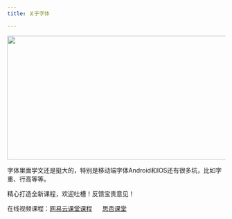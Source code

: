 ```yaml
---
title: 关于字体

---
```

<p id="TJIZbqM">
  <img loading="lazy" class="alignnone wp-image-6359 shadow" src="https://haomou.oss-cn-beijing.aliyuncs.com/upload/2020/11/img_5fb3f5638710f.png?x-oss-process=image/quality,q_10/resize,m_lfit,w_200" data-src="https://haomou.oss-cn-beijing.aliyuncs.com/upload/2020/11/img_5fb3f5638710f.png?x-oss-process=image/format,webp" alt="" width="701" height="286" srcset="https://haomou.oss-cn-beijing.aliyuncs.com/upload/2020/11/img_5fb3f5638710f.png?x-oss-process=image/format,webp 1376w, https://haomou.oss-cn-beijing.aliyuncs.com/upload/2020/11/img_5fb3f5638710f.png?x-oss-process=image/quality,q_50/resize,m_fill,w_300,h_123/format,webp 300w, https://haomou.oss-cn-beijing.aliyuncs.com/upload/2020/11/img_5fb3f5638710f.png?x-oss-process=image/quality,q_50/resize,m_fill,w_800,h_327/format,webp 800w, https://haomou.oss-cn-beijing.aliyuncs.com/upload/2020/11/img_5fb3f5638710f.png?x-oss-process=image/quality,q_50/resize,m_fill,w_768,h_314/format,webp 768w" sizes="(max-width: 701px) 100vw, 701px" />
</p>

字体里面学文还是挺大的，特别是移动端字体Android和IOS还有很多坑，比如字重、行高等等。

精心打造全新课程，欢迎吐槽！反馈宝贵意见！

在线视频课程：<a href="https://study.163.com/course/courseMain.htm?share=2&shareId=400000000351011&courseId=1209400904&_trace_c_p_k2_=d5106aa1758748cea6e733c4b1f29bbe" target="_blank" rel="noopener noreferrer">网易云课堂课程</a>      <a href="https://segmentfault.com/ls/1650000019681091" target="_blank" rel="noopener noreferrer">思否课堂</a>

&nbsp;

&nbsp;

